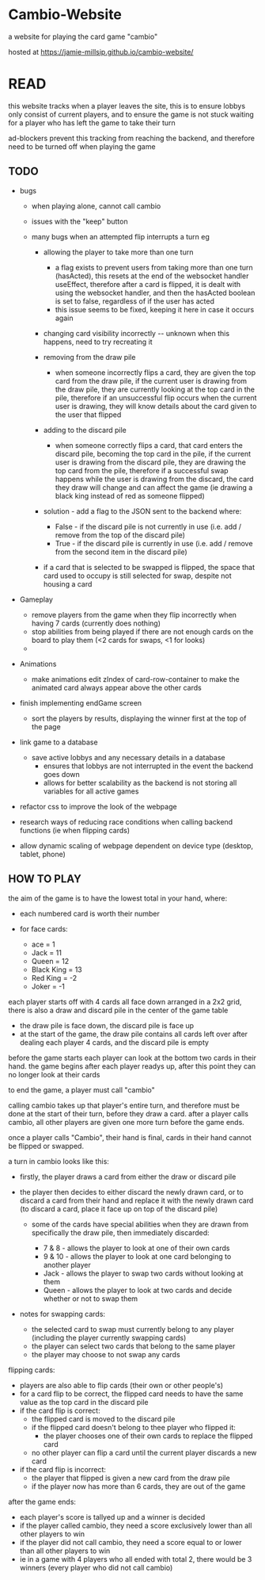 # Cambio-Website

a website for playing the card game "cambio"

hosted at https://jamie-millsip.github.io/cambio-website/

# READ

this website tracks when a player leaves the site, this is to ensure lobbys only consist of current players, and to ensure the game is not stuck waiting for a player who has left the game to take their turn

ad-blockers prevent this tracking from reaching the backend, and therefore need to be turned off when playing the game

## TODO

- bugs

  - when playing alone, cannot call cambio
  - issues with the "keep" button

  - many bugs when an attempted flip interrupts a turn eg

    - allowing the player to take more than one turn
      - a flag exists to prevent users from taking more than one turn (hasActed), this resets at the end of the websocket handler useEffect, therefore after a card is flipped, it is dealt with using the websocket handler, and then the hasActed boolean is set to false, regardless of if the user has acted
      - this issue seems to be fixed, keeping it here in case it occurs again
    - changing card visibility incorrectly -- unknown when this happens, need to try recreating it
    - removing from the draw pile
      - when someone incorrectly flips a card, they are given the top card from the draw pile, if the current user is drawing from the draw pile, they are currently looking at the top card in the pile, therefore if an unsuccessful flip occurs when the current user is drawing, they will know details about the card given to the user that flipped
    - adding to the discard pile
      - when someone correctly flips a card, that card enters the discard pile, becoming the top card in the pile, if the current user is drawing from the discard pile, they are drawing the top card from the pile, therefore if a successful swap happens while the user is drawing from the discard, the card they draw will change and can affect the game (ie drawing a black king instead of red as someone flipped)
    - solution - add a flag to the JSON sent to the backend where:

      - False - if the discard pile is not currently in use (i.e. add / remove from the top of the discard pile)
      - True - if the discard pile is currently in use (i.e. add / remove from the second item in the discard pile)

    - if a card that is selected to be swapped is flipped, the space that card used to occupy is still selected for swap, despite not housing a card

- Gameplay

  - remove players from the game when they flip incorrectly when having 7 cards (currently does nothing)
  - stop abilities from being played if there are not enough cards on the board to play them (<2 cards for swaps, <1 for looks)
  -

- Animations

  - make animations edit zIndex of card-row-container to make the animated card always appear above the other cards

- finish implementing endGame screen

  - sort the players by results, displaying the winner first at the top of the page

- link game to a database

  - save active lobbys and any necessary details in a database
    - ensures that lobbys are not interrupted in the event the backend goes down
    - allows for better scalability as the backend is not storing all variables for all active games

- refactor css to improve the look of the webpage

- research ways of reducing race conditions when calling backend functions (ie when flipping cards)
- allow dynamic scaling of webpage dependent on device type (desktop, tablet, phone)

## HOW TO PLAY

the aim of the game is to have the lowest total in your hand, where:

- each numbered card is worth their number
- for face cards:

  - ace = 1
  - Jack = 11
  - Queen = 12
  - Black King = 13
  - Red King = -2
  - Joker = -1

each player starts off with 4 cards all face down arranged in a 2x2 grid, there is also a draw and discard pile in the center of the game table

- the draw pile is face down, the discard pile is face up
- at the start of the game, the draw pile contains all cards left over after dealing each player 4 cards, and the discard pile is empty

before the game starts each player can look at the bottom two cards in their hand.
the game begins after each player readys up, after this point they can no longer look at their cards

to end the game, a player must call "cambio"

calling cambio takes up that player's entire turn, and therefore must be done at the start of their turn, before they draw a card. after a player calls cambio, all other players are given one more turn before the game ends.

once a player calls "Cambio", their hand is final, cards in their hand cannot be flipped or swapped.

a turn in cambio looks like this:

- firstly, the player draws a card from either the draw or discard pile
- the player then decides to either discard the newly drawn card, or to discard a card from their hand and replace it with the newly drawn card (to discard a card, place it face up on top of the discard pile)

  - some of the cards have special abilities when they are drawn from specifically the draw pile, then immediately discarded:

    - 7 & 8 - allows the player to look at one of their own cards
    - 9 & 10 - allows the player to look at one card belonging to another player
    - Jack - allows the player to swap two cards without looking at them
    - Queen - allows the player to look at two cards and decide whether or not to swap them

- notes for swapping cards:

  - the selected card to swap must currently belong to any player (including the player currently swapping cards)
  - the player can select two cards that belong to the same player
  - the player may choose to not swap any cards

flipping cards:

- players are also able to flip cards (their own or other people's)
- for a card flip to be correct, the flipped card needs to have the same value as the top card in the discard pile
- if the card flip is correct:
  - the flipped card is moved to the discard pile
  - if the flipped card doesn't belong to thee player who flipped it:
    - the player chooses one of their own cards to replace the flipped card
  - no other player can flip a card until the current player discards a new card
- if the card flip is incorrect:
  - the player that flipped is given a new card from the draw pile
  - if the player now has more than 6 cards, they are out of the game

after the game ends:

- each player's score is tallyed up and a winner is decided
- if the player called cambio, they need a score exclusively lower than all other players to win
- if the player did not call cambio, they need a score equal to or lower than all other players to win
- ie in a game with 4 players who all ended with total 2, there would be 3 winners (every player who did not call cambio)

